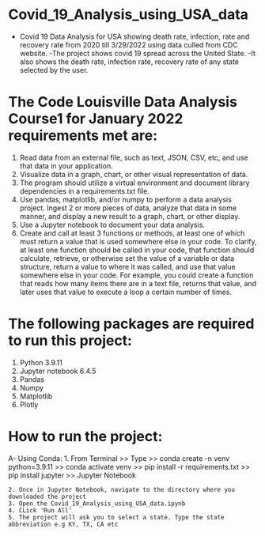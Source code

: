 # Covid_19_Analysis_using_USA_data
- Covid 19 Data Analysis for USA showing death rate, infection, rate and recovery rate from 2020 till 3/29/2022 using data culled from CDC website.
-The project shows covid 19 spread across the United State.
-It also shows the death rate, infection rate, recovery rate of any state selected by the user.

# The Code Louisville Data Analysis Course1 for January 2022 requirements met are:
1. Read data from an external file, such as text, JSON, CSV, etc, and use that data in your application.
2. Visualize data in a graph, chart, or other visual representation of data.
3. The program should utilize a virtual environment and document library dependencies in a requirements.txt file.
4. Use pandas, matplotlib, and/or numpy to perform a data analysis project. Ingest 2 or more pieces of data, analyze that data in some manner, and display a new result to a graph, chart, or other display.
5. Use a Jupyter notebook to document your data analysis.
6. Create and call at least 3 functions or methods, at least one of which must return a value that is used somewhere else in your code. To clarify, at least one function should be called in your code, that function should calculate, retrieve, or otherwise set the value of a variable or data structure, return a value to where it was called, and use that value somewhere else in your code. For example, you could create a function that reads how many items there are in a text file, returns that value, and later uses that value to execute a loop a certain number of times.


# The following packages are required to run this project:
1. Python 3.9.11
2. Jupyter notebook 6.4.5
3. Pandas
4. Numpy
5. Matplotlib
6. Plotly

# How to run the project:
A- Using Conda: 
    1. From Terminal >> Type
            >> conda create -n venv python=3.9.11
            >> conda activate venv
            >> pip install -r requirements.txt
            >> pip install jupyter
            >> Jupyter Notebook
            
    2. Once in Jupyter Notebook, navigate to the directory where you downloaded the project
    3. Open the Covid_19_Analysis_using_USA_data.ipynb
    4. CLick 'Run All'
    5. The project will ask you to select a state. Type the state abbreviation e.g KY, TX, CA etc

    

